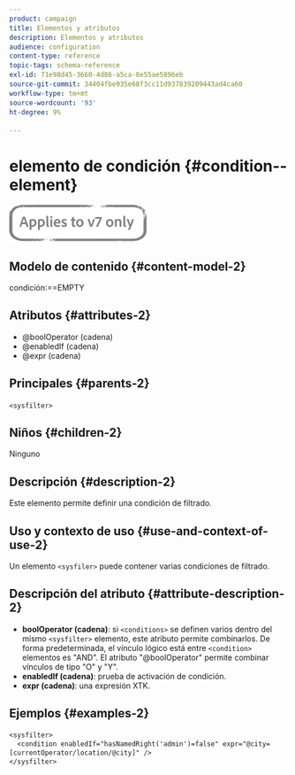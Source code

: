 ```yaml
---
product: campaign
title: Elementos y atributos
description: Elementos y atributos
audience: configuration
content-type: reference
topic-tags: schema-reference
exl-id: 71e98d45-3660-4d86-a5ca-8e55ae5896eb
source-git-commit: 34404fbe935e68f3cc11d937839209443ad4ca60
workflow-type: tm+mt
source-wordcount: '93'
ht-degree: 9%

---
```


# elemento de condición {#condition--element}

![](../../../assets/v7-only.svg)

## Modelo de contenido {#content-model-2}

condición:==EMPTY

## Atributos {#attributes-2}

* @boolOperator (cadena)
* @enabledIf (cadena)
* @expr (cadena)

## Principales {#parents-2}

`<sysfilter>`

## Niños {#children-2}

Ninguno

## Descripción {#description-2}

Este elemento permite definir una condición de filtrado.

## Uso y contexto de uso {#use-and-context-of-use-2}

Un elemento `<sysfiler>` puede contener varias condiciones de filtrado.

## Descripción del atributo {#attribute-description-2}

* **boolOperator (cadena)**: si  `<conditions>` se definen varios dentro del mismo   `<sysfilter>` elemento, este atributo permite combinarlos. De forma predeterminada, el vínculo lógico está entre `<condition>` elementos es &quot;AND&quot;. El atributo &quot;@boolOperator&quot; permite combinar vínculos de tipo &quot;O&quot; y &quot;Y&quot;.
* **enabledIf (cadena)**: prueba de activación de condición.
* **expr (cadena)**: una expresión XTK.

## Ejemplos {#examples-2}

```
<sysfilter>
  <condition enabledIf="hasNamedRight('admin')=false" expr="@city=[currentOperator/location/@city]" />
</sysfilter>
```
